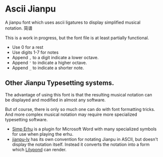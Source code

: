 # Ascii Jianpu

A jianpu font which uses ascii ligatures to display simplified musical notation. 简谱

This is a work in progress, but the font file is at least partially functional.

- Use 0 for a rest
- Use digits 1-7 for notes
- Append `,` to a digit indicate a lower octave.
- Append `'` to indicate a higher octave.
- Append `_` to indicate a shorter note.



## Other Jianpu Typesetting systems.

The advantage of using this font is that the resulting musical notation can be displayed and modified in almost any software.

But of course, there is only so much one can do with font formatting tricks.
And more complex musical notation may require more specialized typesetting software.

- [Simp Erhu](https://simperhu.weebly.com/) is a plugin for Microsoft Word with many specialized symbols for use when playing the erhu. 
- [jianpu-ly](https://github.com/ssb22/jianpu-ly) has its own convention for notating Jianpu in ASCII, but doesn't display the notation itself. Instead it converts the notation into a form which [Lilypond](https://lilypond.org/) can render.





<!--
http://anuccme.com/jianpu
https://github.com/felixhao28/react-jianpu Uses . for sidedot
http://www.jianpu.cn/
https://github.com/journey-ad/jianpu  Very bizarre notation. I don't think I will be trying to copy this.

-->


<!--https://graphicdesign.stackexchange.com/questions/146896/free-fat-numeral-font-as-used-in-sheet-music-time-signatures/146902#146902-->

